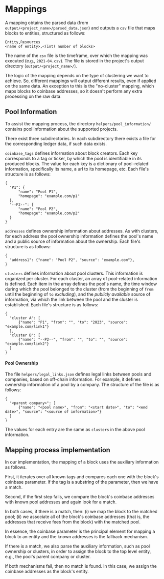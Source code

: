# Mappings

A mapping obtains the parsed data (from `output/<project_name>/parsed_data.json`) and outputs a `csv` file that maps
blocks to entities, structured as follows:

```
Entity,Resources
<name of entity>,<(int) number of blocks>
```

The name of the `csv` file is the timeframe, over which the mapping was executed (e.g., `2021-04.csv`). The file is stored in the
project's output directory (`output/<project_name>/`).

The logic of the mapping depends on the type of clustering we want to achieve. So, different mappings will output
different results, even if applied on the same data. An exception to this is the "no-cluster" mapping, which maps blocks to 
coinbase addresses, so it doesn't perform any extra processing on the raw data.

## Pool Information

To assist the mapping process, the directory `helpers/pool_information/` contains 
pool information about the supported projects.

There exist three subdirectories. In each subdirectory there exists a file for
the corresponding ledger data, if such data exists.

`coinbase_tags` defines information about block creators. Each key
corresponds to a tag or ticker, by which the pool is identifiable in its
produced blocks. The value for each key is a dictionary of pool-related
information, specifically its name, a url to its homepage, etc. Each file's
structure is as follows:
```
{
  "P1": {
      "name": "Pool P1",
      "homepage": "example.com/p1"
  },
  "--P2--": {
      "name": "Pool P2",
      "homepage": "example.com/p2"
  }
}
```

`addresses` defines ownership information about addresses. As with
clusters, for each address the pool ownership information defines the pool's
name and a public source of information about the ownership.  Each file's
structure is as follows:
```
{
  "address1": {"name": "Pool P2", "source": "example.com"},
}
```

`clusters` defines information about pool clusters. This information is
organized per cluster. For each cluster, an array of pool-related information is
defined. Each item in the array defines the pool's name, the time window during
which the pool belonged to the cluster (from the beginning of `from` until the
beginning of `to` _excluding_), and the _publicly available_ source of
information, via which the link between the pool and the cluster is established.
Each file's structure is as follows:
```
{
  "cluster A": [
      {"name": "P1", "from": "", "to": "2023", "source": "example.com/link1"}
  ],
  "cluster B": [
      {"name": "--P2--", "from": "", "to": "", "source": "example.com/link2"}
  ]
}
```

#### Pool Ownership

The file `helpers/legal_links.json` defines legal links between pools and companies, based on off-chain information.
For example, it defines ownership information of a pool by a company.
The structure of the file is as follows:

```
{
  "<parent company>": [
      {"name": "<pool name>", "from": "<start date>", "to": "<end date>", "source": "<source of information>"}
  ]
}
```

The values for each entry are the same as `clusters` in the above pool information.

## Mapping process implementation

In our implementation, the mapping of a block uses the auxiliary information as follows.

First, it iterates over all known tags and compares each one with the block's coinbase parameter. If the tag is a
substring of the parameter, then we have a match.

Second, if the first step fails, we compare the block's coinbase addresses with known pool addresses and again look for
a match.

In both cases, if there is a match, then: (i) we map the block to the matched pool; (ii) we associate all of the block's
coinbase addresses (that is, the addresses that receive fees from the block) with the matched pool.

In essence, the coinbase parameter is the principal element for mapping a block to an entity and the known addresses is
the fallback mechanism.

If there is a match, we also parse the auxiliary information, such as pool ownership or clusters, in order to assign the
block to the top level entity, e.g., the pool's parent company or cluster.

If both mechanisms fail, then no match is found. In this case, we assign the coinbase addresses as the block's entity.
